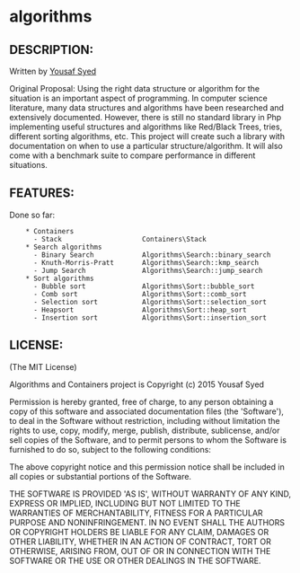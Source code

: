  # algorithms


## DESCRIPTION:


Written by [Yousaf Syed](http://linkedin.com/in/yousafsyed)

Original Proposal: Using the right data structure or algorithm for the situation is an important
aspect of programming. In computer science literature, many data structures
and algorithms have been researched and extensively documented. However, there
is still no standard library in Php implementing useful structures and
algorithms like Red/Black Trees, tries, different sorting algorithms, etc.
This project will create such a library with documentation on when to use a
particular structure/algorithm. It will also come with a benchmark suite to
compare performance in different situations.

## FEATURES:

Done so far:

		* Containers
		  - Stack			         Containers\Stack
		* Search algorithms
		  - Binary Search            Algorithms\Search::binary_search
		  - Knuth-Morris-Pratt       Algorithms\Search::kmp_search
		  - Jump Search              Algorithms\Search::jump_search
		* Sort algorithms           
		  - Bubble sort              Algorithms\Sort::bubble_sort
		  - Comb sort                Algorithms\Sort::comb_sort
		  - Selection sort           Algorithms\Sort::selection_sort
		  - Heapsort                 Algorithms\Sort::heap_sort
		  - Insertion sort           Algorithms\Sort::insertion_sort


## LICENSE:

(The MIT License)

Algorithms and Containers project is Copyright (c) 2015 Yousaf Syed

Permission is hereby granted, free of charge, to any person obtaining
a copy of this software and associated documentation files (the
'Software'), to deal in the Software without restriction, including
without limitation the rights to use, copy, modify, merge, publish,
distribute, sublicense, and/or sell copies of the Software, and to
permit persons to whom the Software is furnished to do so, subject to
the following conditions:

The above copyright notice and this permission notice shall be
included in all copies or substantial portions of the Software.

THE SOFTWARE IS PROVIDED 'AS IS', WITHOUT WARRANTY OF ANY KIND,
EXPRESS OR IMPLIED, INCLUDING BUT NOT LIMITED TO THE WARRANTIES OF
MERCHANTABILITY, FITNESS FOR A PARTICULAR PURPOSE AND NONINFRINGEMENT.
IN NO EVENT SHALL THE AUTHORS OR COPYRIGHT HOLDERS BE LIABLE FOR ANY
CLAIM, DAMAGES OR OTHER LIABILITY, WHETHER IN AN ACTION OF CONTRACT,
TORT OR OTHERWISE, ARISING FROM, OUT OF OR IN CONNECTION WITH THE
SOFTWARE OR THE USE OR OTHER DEALINGS IN THE SOFTWARE.
